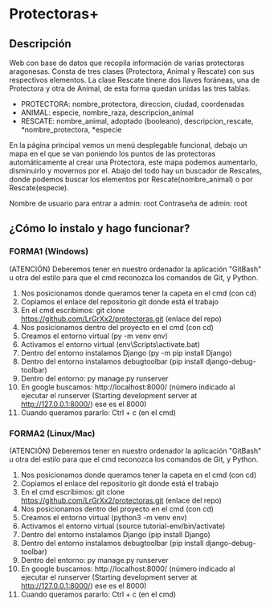# Protectoras+
## Descripción
Web con base de datos que recopila información de varias protectoras aragonesas.
Consta de tres clases (Protectora, Animal y Rescate) con sus respectivos elementos.
La clase Rescate tinene dos llaves foráneas, una de Protectora y otra de Animal,
de esta forma quedan unidas las tres tablas.

- PROTECTORA: nombre_protectora, direccion, ciudad, coordenadas                              
- ANIMAL: especie, nombre_raza, descripcion_animal
- RESCATE: nombre_animal, adoptado (booleano), descripcion_rescate, *nombre_protectora, *especie
 
En la página principal vemos un menú desplegable funcional, debajo un mapa en el que se van poniendo
los puntos de las protectoras automáticamente al crear una Protectora, este mapa podemos aumentarlo, 
disminuirlo y movernos por el. Abajo del todo hay un buscador de Rescates, donde podemos buscar los elementos por Rescate(nombre_animal) o por Rescate(especie).

Nombre de usuario para entrar a admin: root
Contraseña de admin: root

## ¿Cómo lo instalo y hago funcionar?
### FORMA1 (Windows)
(ATENCIÓN) Deberemos tener en nuestro ordenador la aplicación "GitBash" u otra del estilo para que el cmd reconozca los comandos de Git, y Python.
1. Nos posicionamos donde queramos tener la capeta en el cmd (con cd)
2. Copiamos el enlace del repositorio git donde está el trabajo
3. En el cmd escribimos: git clone https://github.com/LrGrXx2/protectoras.git (enlace del repo)
4. Nos posicionamos dentro del proyecto en el cmd (con cd)
5. Creamos el entorno virtual (py -m venv env)
6. Activamos el entorno virtual (env\Scripts\activate.bat)
7. Dentro del entorno instalamos Django (py -m pip install Django)
8. Dentro del entorno instalamos debugtoolbar (pip install django-debug-toolbar)
9. Dentro del entorno: py manage.py runserver
10. En google buscamos: http://localhost:8000/ (número indicado al ejecutar el runserver (Starting development server at http://127.0.0.1:8000/) ese es el 8000)
11. Cuando queramos pararlo: Ctrl + c (en el cmd)

### FORMA2 (Linux/Mac)
(ATENCIÓN) Deberemos tener en nuestro ordenador la aplicación "GitBash" u otra del estilo para que el cmd reconozca los comandos de Git, y Python.
1. Nos posicionamos donde queramos tener la capeta en el cmd (con cd)
2. Copiamos el enlace del repositorio git donde está el trabajo
3. En el cmd escribimos: git clone https://github.com/LrGrXx2/protectoras.git (enlace del repo)
4. Nos posicionamos dentro del proyecto en el cmd (con cd)
5. Creamos el entorno virtual (python3 -m venv env)
6. Activamos el entorno virtual (source tutorial-env/bin/activate)
7. Dentro del entorno instalamos Django (pip install Django)
8. Dentro del entorno instalamos debugtoolbar (pip install django-debug-toolbar)
9. Dentro del entorno: py manage.py runserver
10. En google buscamos: http://localhost:8000/ (número indicado al ejecutar el runserver (Starting development server at http://127.0.0.1:8000/) ese es el 8000)
11. Cuando queramos pararlo: Ctrl + c (en el cmd)

